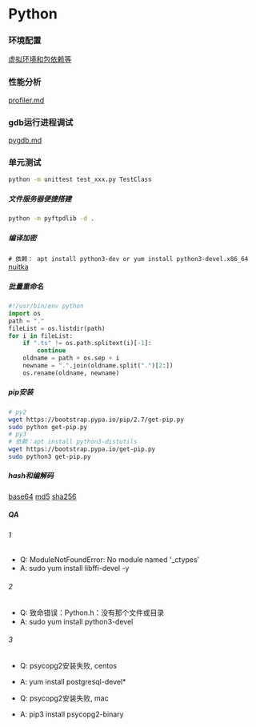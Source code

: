 
# Python

### 环境配置
[虚拟环境和包依赖等](env.md)

### 性能分析
[profiler.md](profiler.md)

### gdb运行进程调试
[pygdb.md](pygdb.md)

### 单元测试
```bash
python -m unittest test_xxx.py TestClass
```

##### 文件服务器便捷搭建
```bash
python -m pyftpdlib -d .
```

##### 编译加密
`# 依赖： apt install python3-dev or yum install python3-devel.x86_64`
[nuitka](https://github.com/Nuitka/Nuitka)

##### 批量重命名
```python
#!/usr/bin/env python
import os
path = "."
fileList = os.listdir(path)
for i in fileList:
    if ".ts" != os.path.splitext(i)[-1]:
        continue
    oldname = path + os.sep + i
    newname = ".".join(oldname.split(".")[2:])
    os.rename(oldname, newname)
```

##### pip安装
```bash
# py2
wget https://bootstrap.pypa.io/pip/2.7/get-pip.py
sudo python get-pip.py
# py3
# 依赖：apt install python3-distutils
wget https://bootstrap.pypa.io/get-pip.py
sudo python3 get-pip.py 
```

##### hash和编解码
[base64](https://github.com/miaoyc666/pyArsenal/blob/master/encoding/base64.py)
[md5](https://github.com/miaoyc666/pyArsenal/blob/master/hash/md5.py)
[sha256](https://github.com/miaoyc666/pyArsenal/blob/master/hash/sha256.py)

##### QA
###### 1
- Q: ModuleNotFoundError: No module named '_ctypes'
- A: sudo yum install libffi-devel -y

###### 2
- Q: 致命错误：Python.h：没有那个文件或目录
- A: sudo yum install python3-devel

###### 3
- Q: psycopg2安装失败, centos
- A: yum install postgresql-devel*

- Q: psycopg2安装失败, mac
- A: pip3 install psycopg2-binary
